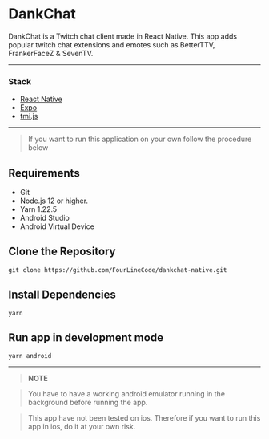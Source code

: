 # DankChat

DankChat is a Twitch chat client made in React Native. This app adds popular twitch chat extensions and emotes such as BetterTTV, FrankerFaceZ & SevenTV.

---

### Stack

-   [React Native](https://reactnative.dev/)
-   [Expo](https://expo.dev/)
-   [tmi.js](https://tmijs.com/)

---

> If you want to run this application on your own follow the procedure below

## Requirements

-   Git
-   Node.js 12 or higher.
-   Yarn 1.22.5
-   Android Studio
-   Android Virtual Device

## Clone the Repository

```
git clone https://github.com/FourLineCode/dankchat-native.git
```

## Install Dependencies

```
yarn
```

## Run app in development mode

```
yarn android
```

---

> **NOTE**

> You have to have a working android emulator running in the background before running the app.

> This app have not been tested on ios. Therefore if you want to run this app in ios, do it at your own risk.
